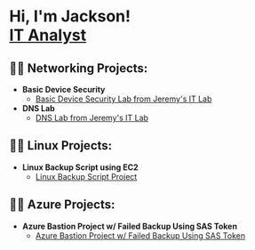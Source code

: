 <h1>Hi, I'm Jackson! <br/><a href="https://github.com/610jackson">IT Analyst</a></h1>

<!--
<h2>👨‍💻 Cybersecurity Projects:</h2>

- <b>Mastercard Cybersecurity virtual experience program on Forage - January 2024 </b>
  - [Job Simulation - Security Awareness Team](https://github.com/610jackson/MasterCard-Lab.git)

- <b>Telstra Job Cyber Security Simulation program on Forage - January 2024 </b>
  - [Job Simulation - Testra Cyber Security](https://github.com/610jackson/Telstra-Project)
-->

<h2>👨‍💻 Networking Projects:</h2>

- <b>Basic Device Security </b>
  - [Basic Device Security Lab from Jeremy's IT Lab](https://github.com/610jackson/Basic-Device-Security/blob/main/README.md)
- <b>DNS Lab </b>
  - [DNS Lab from Jeremy's IT Lab](https://docs.google.com/document/d/1nFoOV7xGBsgR2h2ZW7jJfiEHOeeFaFyNCLXqNHxw5YQ/edit?usp=sharing)

<h2>👨‍💻 Linux Projects:</h2>

- <b>Linux Backup Script using EC2 </b>
  - [Linux Backup Script Project](https://github.com/610jackson/LinuxBackupScript/blob/main/README.md)
 
<h2>👨‍💻 Azure Projects:</h2>

- <b>Azure Bastion Project w/ Failed Backup Using SAS Token</b>
  - [Azure Bastion Project w/ Failed Backup Using SAS Token](https://docs.google.com/document/d/1JpCmBd6PrXwwCpQUmRHiyPdPF_T_dx-69YMLKhQABAI/edit?usp=sharing)
